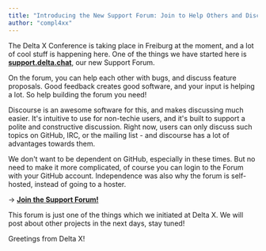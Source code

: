 ```yaml
---
title: "Introducing the New Support Forum: Join to Help Others and Discuss Features!"
author: "compl4xx"
---
```


The Delta X Conference is taking place in Freiburg at the moment, and a lot of
cool stuff is happening here. One of the things we have started here is
**[support.delta.chat](https://support.delta.chat)**, our new Support Forum.

On the forum, you can help each other with bugs, and discuss feature proposals.
Good feedback creates good software, and your input is helping a lot. So help
building the forum you need!

Discourse is an awesome software for this, and makes discussing much easier.
It's intuitive to use for non-techie users, and it's built to support a polite
and constructive discussion. Right now, users can only discuss such topics on
GitHub, IRC, or the mailing list - and discourse has a lot of advantages
towards them.

We don't want to be dependent on GitHub, especially in these times. But no need
to make it more complicated, of course you can login to the Forum with your
GitHub account. Independence was also why the forum is self-hosted, instead of
going to a hoster.

 -> **[Join the Support Forum!](https://support.delta.chat)**

This forum is just one of the things which we initiated at Delta X. We will
post about other projects in the next days, stay tuned!

Greetings from Delta X!

